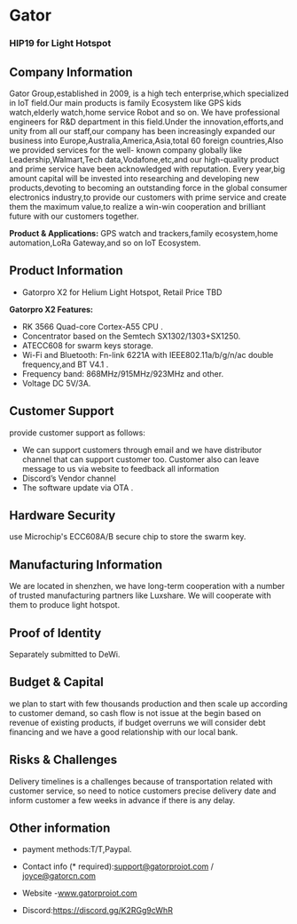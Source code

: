 # Gator

### HIP19 for Light Hotspot


## Company Information

Gator Group,established in 2009, is a high tech enterprise,which specialized in IoT field.Our main products is family Ecosystem like GPS kids watch,elderly watch,home service Robot and so on. We have professional engineers for R&D department in this field.Under the innovation,efforts,and unity from all our staff,our company has been increasingly expanded our business into Europe,Australia,America,Asia,total 60 foreign countries,Also we provided services for the well- known company globally like Leadership,Walmart,Tech data,Vodafone,etc,and our high-quality product and prime service have been acknowledged with reputation.
Every year,big amount capital will be invested into researching and developing new products,devoting to becoming an outstanding force in the global consumer electronics industry,to provide our customers with prime service and create them the maximum value,to realize a win-win cooperation and brilliant future with our customers together.

**Product & Applications:** GPS watch and trackers,family ecosystem,home automation,LoRa Gateway,and so on IoT Ecosystem.

## Product Information

* Gatorpro X2 for Helium Light Hotspot, Retail Price TBD


**Gatorpro X2 Features:**

* RK 3566 Quad-core Cortex-A55 CPU .
* Concentrator based on the Semtech SX1302/1303+SX1250.
* ATECC608 for swarm keys storage.
* Wi-Fi and Bluetooth: Fn-link 6221A with IEEE802.11a/b/g/n/ac double frequency,and BT V4.1 .
* Frequency band: 868MHz/915MHz/923MHz and other.
* Voltage DC 5V/3A.

## Customer Support ##

provide customer support as follows:

* We can support customers through email and we have distributor channel that can support customer too. Customer also can leave message to us via website to feedback all information
* Discord’s Vendor channel
* The software update via OTA .

## Hardware Security ##

 use Microchip's ECC608A/B secure chip to store the swarm key.

## Manufacturing Information ##

We are located in shenzhen, we have long-term cooperation with a number of trusted manufacturing partners like Luxshare. We will cooperate with them to produce light hotspot.

## Proof of Identity

Separately submitted to DeWi.

## Budget & Capital

we plan to start with few thousands production and then scale up according to customer demand, so cash flow is not issue at the begin based on revenue of existing products, if budget overruns we will consider debt financing and we have a good relationship with our local bank. 

## Risks & Challenges

Delivery timelines is a challenges because of transportation related with customer service, so need to notice customers precise delivery date and inform customer a few weeks in advance if there is any delay.

## Other information

* payment methods:T/T,Paypal.

* Contact info (* required):support@gatorproiot.com / joyce@gatorcn.com

* Website -www.gatorproiot.com

* Discord:https://discord.gg/K2RGg9cWhR

